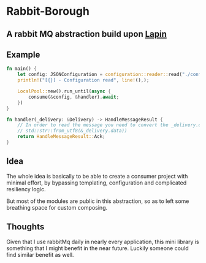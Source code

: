 # Rabbit-Borough

## A rabbit MQ abstraction build upon [Lapin](https://crates.io/crates/lapin/1.0.2)

## Example

``` Rust
fn main() {
    let config: JSONConfiguration = configuration::reader::read("./config.json").unwrap();
    println!("[{}] - Configuration read", line!(),);

    LocalPool::new().run_until(async {
        consume(&config, &handler).await;
    })
}

fn handler(_delivery: &Delivery) -> HandleMessageResult {
    // In order to read the message you need to convert the _delivery.data from a u8 vec to a utf8 string :
    // std::str::from_utf8(&_delivery.data))
    return HandleMessageResult::Ack;
}
```

## Idea

The whole idea is basically to be able to create a consumer project with minimal effort, by bypassing templating, configuration and complicated resiliency logic. 

But most of the modules are public in this abstraction, so as to left some breathing space for custom composing. 

## Thoughts
Given that I use rabbitMq daily in nearly every application, this mini library is something that I might benefit in the near future. Luckily someone could find similar benefit as well.
